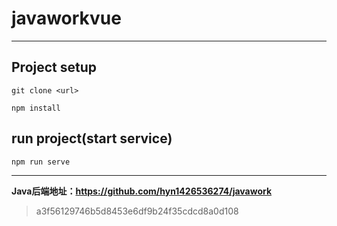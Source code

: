# javaworkvue
---
## Project setup
```
git clone <url>
```
```
npm install
```

## run project(start service)
```
npm run serve
```

---
**Java后端地址：https://github.com/hyn1426536274/javawork**


> a3f56129746b5d8453e6df9b24f35cdcd8a0d108
